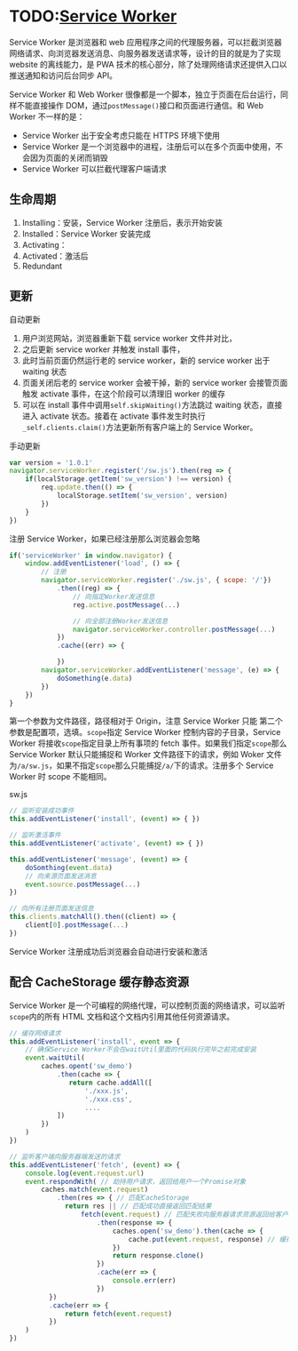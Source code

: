 # TODO:[Service Worker](https://developer.mozilla.org/zh-CN/docs/Web/API/Service_Worker_API)

Service Worker 是浏览器和 web 应用程序之间的代理服务器，可以拦截浏览器网络请求、向浏览器发送消息、向服务器发送请求等，设计的目的就是为了实现 website 的离线能力，是 PWA 技术的核心部分，除了处理网络请求还提供入口以推送通知和访问后台同步 API。

Service Worker 和 Web Worker 很像都是一个脚本，独立于页面在后台运行，同样不能直接操作 DOM，通过`postMessage()`接口和页面进行通信。和 Web Worker 不一样的是：

- Service Worker 出于安全考虑只能在 HTTPS 环境下使用
- Service Worker 是一个浏览器中的进程，注册后可以在多个页面中使用，不会因为页面的关闭而销毁
- Service Worker 可以拦截代理客户端请求

## 生命周期

1. Installing：安装，Service Worker 注册后，表示开始安装
2. Installed：Service Worker 安装完成
3. Activating：
4. Activated：激活后
5. Redundant

## 更新

自动更新

1. 用户浏览网站，浏览器重新下载 service worker 文件并对比，
2. 之后更新 service worker 并触发 install 事件，
3. 此时当前页面仍然运行老的 service worker，新的 service worker 出于 waiting 状态
4. 页面关闭后老的 service worker 会被干掉，新的 service worker 会接管页面触发 activate 事件，在这个阶段可以清理旧 worker 的缓存
5. 可以在 install 事件中调用`self.skipWaiting()`方法跳过 waiting 状态，直接进入 activate 状态。接着在 activate 事件发生时执行`_self.clients.claim()`方法更新所有客户端上的 Service Worker。

手动更新

```JavaScript
var version = '1.0.1'
navigator.serviceWorker.register('/sw.js').then(reg => {
    if(localStorage.getItem('sw_version') !== version) {
        req.update.then(() => {
            localStorage.setItem('sw_version', version)
        })
    }
})
```

注册 Service Worker，如果已经注册那么浏览器会忽略

```JavaScript
if('serviceWorker' in window.navigator) {
    window.addEventListener('load', () => {
        // 注册
        navigator.serviceWorker.register('./sw.js', { scope: '/'})
            .then((reg) => {
                // 向指定Worker发送信息
                reg.active.postMessage(...)

                // 向全部注册Worker发送信息
                navigator.serviceWorker.controller.postMessage(...)
            })
            .cache((err) => {

            })
        navigator.serviceWorker.addEventListener('message', (e) => {
            doSomething(e.data)
        })
    })
}
```

第一个参数为文件路径，路径相对于 Origin，注意 Service Worker 只能
第二个参数是配置项，选填。`scope`指定 Service Worker 控制内容的子目录，Service Worker 将接收`scope`指定目录上所有事项的 fetch 事件。如果我们指定`scope`那么 Service Worker 默认只能捕捉和 Worker 文件路径下的请求，例如 Woker 文件为`/a/sw.js`，如果不指定`scope`那么只能捕捉`/a/`下的请求。注册多个 Service Worker 时 scope 不能相同。

sw.js

```JavaScript
// 监听安装成功事件
this.addEventListener('install', (event) => { })

// 监听激活事件
this.addEventListener('activate', (event) => { })

this.addEventListener('message', (event) => {
    doSomthing(event.data)
    // 向来源页面发送消息
    event.source.postMessage(...)
})

// 向所有注册页面发送信息
this.clients.matchAll().then((client) => {
    client[0].postMessage(...)
})
```

Service Worker 注册成功后浏览器会自动进行安装和激活

## 配合 CacheStorage 缓存静态资源

Service Worker 是一个可编程的网络代理，可以控制页面的网络请求，可以监听`scope`内的所有 HTML 文档和这个文档内引用其他任何资源请求。

```JavaScript
// 缓存网络请求
this.addEventListener('install', event => {
    // 确保Service Worker不会在waitUtil里面的代码执行完毕之前完成安装
    event.waitUtil(
        caches.opent('sw_demo')
            .then(cache => {
               return cache.addAll([
                   './xxx.js',
                   './xxx.css',
                   ....
            ])
        })
    )
})

// 监听客户端向服务器端发送的请求
this.addEventListener('fetch', (event) => {
    console.log(event.request.url)
    event.respondWith( // 劫持用户请求，返回给用户一个Promise对象
        caches.match(event.request)
            .then(res => { // 匹配CacheStorage
              return res || // 匹配成功直接返回匹配结果
                  fetch(event.request) // 匹配失败向服务器请求资源返回给客户端
                      .then(response => {
                          caches.open('sw_demo').then(cache => {
                              cache.put(event.request, response) // 缓存请求结果
                          })
                          return response.clone()
                      })
                      .cache(err => {
                          console.err(err)
                      })
          })
          .cache(err => {
              return fetch(event.request)
          })
    )
})
```
